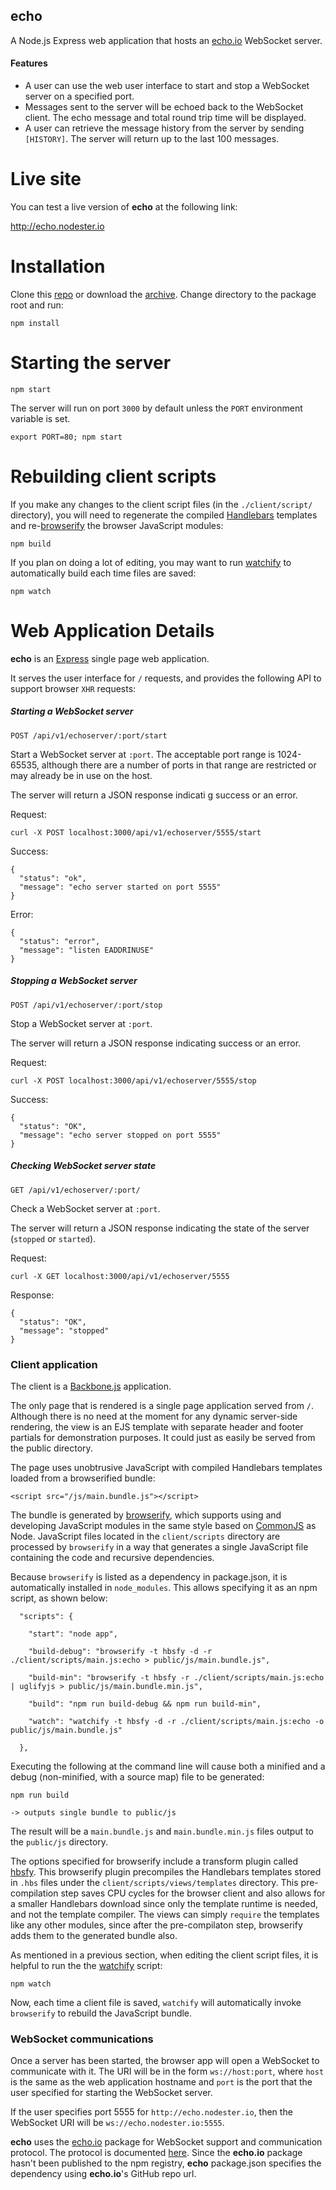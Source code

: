 echo
----

A Node.js Express web application that hosts an [echo.io](https://github.com/tonypujals/echo.io) WebSocket server.

#### Features

 * A user can use the web user interface to start and stop a WebSocket server on a specified port.
 * Messages sent to the server will be echoed back to the WebSocket client. The echo message and total round trip time will be displayed.
 * A user can retrieve the message history from the server by sending `[HISTORY]`. The server will return up to the last 100 messages.


Live site
=========

You can test a live version of **echo** at the following link:

http://echo.nodester.io




Installation
============

Clone this [repo](https://github.com/tonypujals/echo.git) or download the [archive](https://github.com/tonypujals/echo/archive/master.zip). Change directory to the package root and run:

    npm install


Starting the server
===================

    npm start
    
The server will run on port `3000` by default unless the `PORT` environment variable is set.

    export PORT=80; npm start


Rebuilding client scripts
=========================

If you make any changes to the client script files (in the `./client/script/` directory), you will need to regenerate the compiled [Handlebars](http://handlebarsjs.com/) templates and re-[browserify](http://browserify.org/) the browser JavaScript modules:

    npm build

If you plan on doing a lot of editing, you may want to run [watchify](https://github.com/substack/watchify) to automatically build each time files are saved:

    npm watch

Web Application Details
=======================

**echo** is an [Express](http://expressjs.com/) single page web application.

It serves the user interface for `/` requests, and provides the following API to support browser `XHR` requests:

##### Starting a WebSocket server

`POST /api/v1/echoserver/:port/start`

Start a WebSocket server at `:port`. The acceptable port range is 1024-65535, although there are a number of ports in that range are restricted or may already be in use on the host.

The server will return a JSON response indicati g success or an error.

Request:

    curl -X POST localhost:3000/api/v1/echoserver/5555/start

Success:

```
{
  "status": "ok",
  "message": "echo server started on port 5555"
}
```

Error:

```
{
  "status": "error",
  "message": "listen EADDRINUSE"
}
```

##### Stopping a WebSocket server

`POST /api/v1/echoserver/:port/stop`

Stop a WebSocket server at `:port`.

The server will return a JSON response indicating success or an error.

Request:

    curl -X POST localhost:3000/api/v1/echoserver/5555/stop

Success:

```
{
  "status": "OK",
  "message": "echo server stopped on port 5555"
}
```

##### Checking WebSocket server state

`GET /api/v1/echoserver/:port/`

Check a WebSocket server at `:port`.

The server will return a JSON response indicating the state of the server (`stopped` or `started`).

Request:

    curl -X GET localhost:3000/api/v1/echoserver/5555

Response:

```
{
  "status": "OK",
  "message": "stopped"
}
```

### Client application

The client is a [Backbone.js](http://backbonejs.org/) application.

The only page that is rendered is a single page application served from `/`. Although there is no need at the moment for any dynamic server-side rendering, the view is an EJS template with separate header and footer partials for demonstration purposes. It could just as easily be served from the public directory.

The page uses unobtrusive JavaScript with compiled Handlebars templates loaded from a browserified bundle:

    <script src="/js/main.bundle.js"></script>

The bundle is generated by [browserify](http://browserify.org/), which supports using and developing JavaScript modules in the same style based on [CommonJS](http://wiki.commonjs.org/wiki/CommonJS) as Node. JavaScript files located in the `client/scripts` directory are processed by `browserify` in a way that generates a single JavaScript file containing the code and recursive dependencies.

Because `browserify` is listed as a dependency in package.json, it is automatically installed in `node_modules`. This allows specifying it as an npm script, as shown below:

```
  "scripts": {
  
    "start": "node app",
    
    "build-debug": "browserify -t hbsfy -d -r ./client/scripts/main.js:echo > public/js/main.bundle.js",
    
    "build-min": "browserify -t hbsfy -r ./client/scripts/main.js:echo | uglifyjs > public/js/main.bundle.min.js",
    
    "build": "npm run build-debug && npm run build-min",
    
    "watch": "watchify -t hbsfy -d -r ./client/scripts/main.js:echo -o public/js/main.bundle.js"
    
  },
```

Executing the following at the command line will cause both a minified and a debug (non-minified, with a source map) file to be generated:

    npm run build
    
    -> outputs single bundle to public/js

The result will be a `main.bundle.js` and `main.bundle.min.js` files output to the `public/js` directory.

The options specified for browserify include a transform plugin called [hbsfy](https://www.npmjs.org/package/hbsfy). This browserify plugin precompiles the Handlebars templates stored in `.hbs` files under the `client/scripts/views/templates` directory. This pre-compilation step saves CPU cycles for the browser client and also allows for a smaller Handlebars download since only the template runtime is needed, and not the template compiler. The views can simply `require` the templates like any other modules, since after the pre-compilaton step, browserify adds them to the generated bundle also.

As mentioned in a previous section, when editing the client script files, it is helpful to run the the [watchify](https://github.com/substack/watchify) script:

    npm watch

Now, each time a client file is saved, `watchify` will automatically invoke `browserify` to rebuild the JavaScript bundle.


### WebSocket communications

Once a server has been started, the browser app will open a WebSocket to communicate with it. The URI will be in the form `ws://host:port`, where `host` is the same as the web application hostname and `port` is the port that the user specified for starting the WebSocket server.

If the user specifies port 5555 for `http://echo.nodester.io`, then the WebSocket URI will be `ws://echo.nodester.io:5555`.

**echo** uses the [echo.io](https://github.com/tonypujals/echo.io) package for WebSocket support and communication protocol. The protocol is documented [here](https://github.com/tonypujals/echo.io#protocol). Since the **echo.io** package hasn't been published to the npm registry, **echo** package.json specifies the dependency using **echo.io**'s GitHub repo url.


